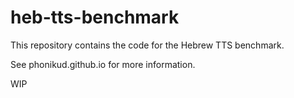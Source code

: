 # heb-tts-benchmark

This repository contains the code for the Hebrew TTS benchmark.


See phonikud.github.io for more information.

WIP